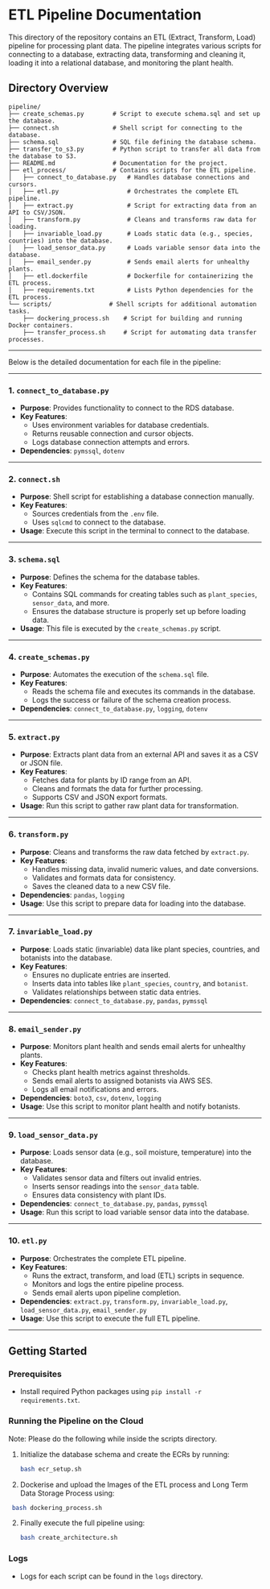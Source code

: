 
# ETL Pipeline Documentation

This directory of the repository contains an ETL (Extract, Transform, Load) pipeline for processing plant data. The pipeline integrates various scripts for connecting to a database, extracting data, transforming and cleaning it, loading it into a relational database, and monitoring the plant health.

## Directory Overview

```
pipeline/
├── create_schemas.py        # Script to execute schema.sql and set up the database.
├── connect.sh               # Shell script for connecting to the database.
├── schema.sql               # SQL file defining the database schema.
├── transfer_to_s3.py        # Python script to transfer all data from the database to S3.
├── README.md                # Documentation for the project.
├── etl_process/             # Contains scripts for the ETL pipeline.
│   ├── connect_to_database.py   # Handles database connections and cursors.
│   ├── etl.py                   # Orchestrates the complete ETL pipeline.
│   ├── extract.py               # Script for extracting data from an API to CSV/JSON.
│   ├── transform.py             # Cleans and transforms raw data for loading.
│   ├── invariable_load.py       # Loads static data (e.g., species, countries) into the database.
│   ├── load_sensor_data.py      # Loads variable sensor data into the database.
│   ├── email_sender.py          # Sends email alerts for unhealthy plants.
│   ├── etl.dockerfile           # Dockerfile for containerizing the ETL process.
│   ├── requirements.txt         # Lists Python dependencies for the ETL process.
└── scripts/                # Shell scripts for additional automation tasks.
    ├── dockering_process.sh    # Script for building and running Docker containers.
    ├── transfer_process.sh     # Script for automating data transfer processes.
```

---

Below is the detailed documentation for each file in the pipeline:

---

### 1. `connect_to_database.py`
- **Purpose**: Provides functionality to connect to the RDS database.
- **Key Features**:
  - Uses environment variables for database credentials.
  - Returns reusable connection and cursor objects.
  - Logs database connection attempts and errors.
- **Dependencies**: `pymssql`, `dotenv`

---

### 2. `connect.sh`
- **Purpose**: Shell script for establishing a database connection manually.
- **Key Features**:
  - Sources credentials from the `.env` file.
  - Uses `sqlcmd` to connect to the database.
- **Usage**: Execute this script in the terminal to connect to the database.

---

### 3. `schema.sql`
- **Purpose**: Defines the schema for the database tables.
- **Key Features**:
  - Contains SQL commands for creating tables such as `plant_species`, `sensor_data`, and more.
  - Ensures the database structure is properly set up before loading data.
- **Usage**: This file is executed by the `create_schemas.py` script.

---

### 4. `create_schemas.py`
- **Purpose**: Automates the execution of the `schema.sql` file.
- **Key Features**:
  - Reads the schema file and executes its commands in the database.
  - Logs the success or failure of the schema creation process.
- **Dependencies**: `connect_to_database.py`, `logging`, `dotenv`

---

### 5. `extract.py`
- **Purpose**: Extracts plant data from an external API and saves it as a CSV or JSON file.
- **Key Features**:
  - Fetches data for plants by ID range from an API.
  - Cleans and formats the data for further processing.
  - Supports CSV and JSON export formats.
- **Usage**: Run this script to gather raw plant data for transformation.

---

### 6. `transform.py`
- **Purpose**: Cleans and transforms the raw data fetched by `extract.py`.
- **Key Features**:
  - Handles missing data, invalid numeric values, and date conversions.
  - Validates and formats data for consistency.
  - Saves the cleaned data to a new CSV file.
- **Dependencies**: `pandas`, `logging`
- **Usage**: Use this script to prepare data for loading into the database.

---

### 7. `invariable_load.py`
- **Purpose**: Loads static (invariable) data like plant species, countries, and botanists into the database.
- **Key Features**:
  - Ensures no duplicate entries are inserted.
  - Inserts data into tables like `plant_species`, `country`, and `botanist`.
  - Validates relationships between static data entries.
- **Dependencies**: `connect_to_database.py`, `pandas`, `pymssql`

---

### 8. `email_sender.py`
- **Purpose**: Monitors plant health and sends email alerts for unhealthy plants.
- **Key Features**:
  - Checks plant health metrics against thresholds.
  - Sends email alerts to assigned botanists via AWS SES.
  - Logs all email notifications and errors.
- **Dependencies**: `boto3`, `csv`, `dotenv`, `logging`
- **Usage**: Use this script to monitor plant health and notify botanists.

---

### 9. `load_sensor_data.py`
- **Purpose**: Loads sensor data (e.g., soil moisture, temperature) into the database.
- **Key Features**:
  - Validates sensor data and filters out invalid entries.
  - Inserts sensor readings into the `sensor_data` table.
  - Ensures data consistency with plant IDs.
- **Dependencies**: `connect_to_database.py`, `pandas`, `pymssql`
- **Usage**: Run this script to load variable sensor data into the database.

---

### 10. `etl.py`
- **Purpose**: Orchestrates the complete ETL pipeline.
- **Key Features**:
  - Runs the extract, transform, and load (ETL) scripts in sequence.
  - Monitors and logs the entire pipeline process.
  - Sends email alerts upon pipeline completion.
- **Dependencies**: `extract.py`, `transform.py`, `invariable_load.py`, `load_sensor_data.py`, `email_sender.py`
- **Usage**: Use this script to execute the full ETL pipeline.

---

## Getting Started

### Prerequisites
- Install required Python packages using `pip install -r requirements.txt`.


### Running the Pipeline on the Cloud

Note: Please do the following while inside the scripts directory.

1. Initialize the database schema  and create the ECRs by running:
   ```bash
   bash ecr_setup.sh
   ```
2. Dockerise and upload the Images of the ETL process and Long Term Data Storage Process using:
  ```bash
   bash dockering_process.sh
   ```
2. Finally execute the full pipeline using:
   ```bash
   bash create_architecture.sh
   ```

### Logs
- Logs for each script can be found in the `logs` directory.


